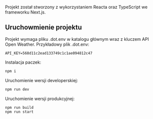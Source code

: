 Projekt został stworzony z wykorzystaniem Reacta oraz TypeScript we frameworku Next.js.

## Uruchowmienie projektu

Projekt wymaga pliku .dot.env w katalogu głównym wraz z kluczem API Open Weather. Przykładowy plik .dot.env:
```
API_KEY=560d11c2ead133749c1c1ae094812c47
```

Instalacja paczek:

```bash
npm i
```

Uruchomienie wersji developerskiej:
```bash
npm run dev
```

Uruchomienie wersji produkcyjnej:
```bash
npm run build
npm run start
```
